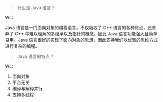 > 什么是 Java 语言？
>

WL: 

Java 语言是一门面向对象的编程语言，不仅吸收了 C++ 语言的各种优点，还舍弃了 C++ 中难以理解的多继承以及指针的概念，因此 Java 语言功能强大且简单易用。Java 语言很好的实现了面向对象的思想，因此支持我们以优雅的思维方式进行复杂的编程。

> Java 语言的特点？
>

WL: 

1. 面向对象
2. 平台无关
3. 编译与解释并行
4. 支持多线程